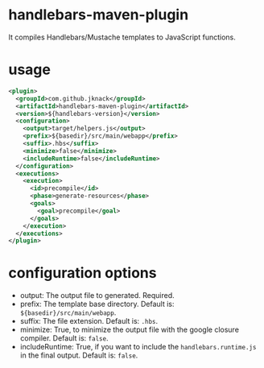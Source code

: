 handlebars-maven-plugin
======

It compiles Handlebars/Mustache templates to JavaScript functions.

usage
======

```xml
<plugin>
  <groupId>com.github.jknack</groupId>
  <artifactId>handlebars-maven-plugin</artifactId>
  <version>${handlebars-version}</version>
  <configuration>
    <output>target/helpers.js</output>
    <prefix>${basedir}/src/main/webapp</prefix>
    <suffix>.hbs</suffix>
    <minimize>false</minimize>
    <includeRuntime>false</includeRuntime>
  </configuration>
  <executions>
    <execution>
      <id>precompile</id>
      <phase>generate-resources</phase>
      <goals>
        <goal>precompile</goal>
      </goals>
    </execution>
  </executions>
</plugin>
```

configuration options
======

* output: The output file to generated. Required.
* prefix: The template base directory. Default is: ```${basedir}/src/main/webapp```.
* suffix: The file extension. Default is: ```.hbs```.
* minimize: True, to minimize the output file with the google closure compiler. Default is: ```false```.
* includeRuntime: True, if you want to include the ```handlebars.runtime.js``` in the final output. Default is: ```false```.
